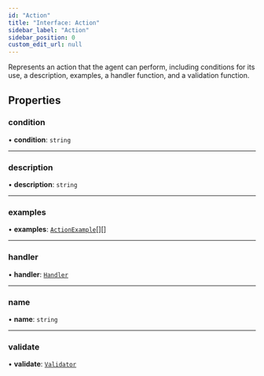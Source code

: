 ```yaml
---
id: "Action"
title: "Interface: Action"
sidebar_label: "Action"
sidebar_position: 0
custom_edit_url: null
---
```


Represents an action that the agent can perform, including conditions for its use, a description, examples, a handler function, and a validation function.

## Properties

### condition

• **condition**: `string`

---

### description

• **description**: `string`

---

### examples

• **examples**: [`ActionExample`](ActionExample.md)[][]

---

### handler

• **handler**: [`Handler`](../types/Handler.md)

---

### name

• **name**: `string`

---

### validate

• **validate**: [`Validator`](../types/Validator.md)
